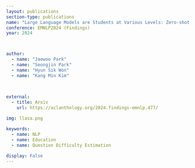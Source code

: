 ```yaml
---
layout: publications
section-type: publications
name: "Large Language Models are Students at Various Levels: Zero-shot Question Difficulty Estimation"
conference: EMNLP2024 (Findings)
year: 2024



author:
  - name: "Jaewoo Park"
  - name: "Seongjin Park"
  - name: "Hyun Sik Won"
  - name: "Kang Min Kim"
  

  
external:
  - title: Arxiv
    url: https://aclanthology.org/2024.findings-emnlp.477/

img: llasa.png

keywords:
  - name: NLP
  - name: Education
  - name: Question Difficulty Estimation
  
display: False
---
```

